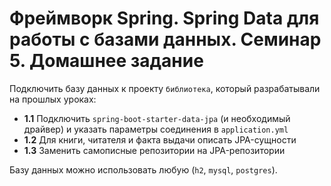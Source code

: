 # Фреймворк Spring. Spring Data для работы с базами данных. Семинар 5. Домашнее задание

Подключить базу данных к проекту `библиотека`, который разрабатывали на прошлых уроках:
- __1.1__ Подключить `spring-boot-starter-data-jpa` (и необходимый драйвер) и указать параметры соединения в `application.yml`
- __1.2__ Для книги, читателя и факта выдачи описать JPA-сущности
- __1.3__ Заменить самописные репозитории на JPA-репозитории

Базу данных можно использовать любую (`h2`, `mysql`, `postgres`).

